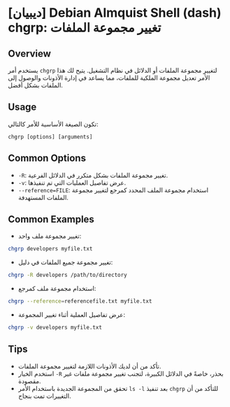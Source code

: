 # [ديبيان] Debian Almquist Shell (dash) chgrp: تغيير مجموعة الملفات

## Overview
يستخدم أمر `chgrp` لتغيير مجموعة الملفات أو الدلائل في نظام التشغيل. يتيح لك هذا الأمر تعديل مجموعة الملكية للملفات، مما يساعد في إدارة الأذونات والوصول إلى الملفات بشكل أفضل.

## Usage
تكون الصيغة الأساسية للأمر كالتالي:
```
chgrp [options] [arguments]
```

## Common Options
- `-R`: تغيير مجموعة الملفات بشكل متكرر في الدلائل الفرعية.
- `-v`: عرض تفاصيل العمليات التي تم تنفيذها.
- `--reference=FILE`: استخدام مجموعة الملف المحدد كمرجع لتغيير مجموعة الملفات المستهدفة.

## Common Examples
- تغيير مجموعة ملف واحد:
```bash
chgrp developers myfile.txt
```
- تغيير مجموعة جميع الملفات في دليل:
```bash
chgrp -R developers /path/to/directory
```
- استخدام مجموعة ملف كمرجع:
```bash
chgrp --reference=referencefile.txt myfile.txt
```
- عرض تفاصيل العملية أثناء تغيير المجموعة:
```bash
chgrp -v developers myfile.txt
```

## Tips
- تأكد من أن لديك الأذونات اللازمة لتغيير مجموعة الملفات.
- استخدم الخيار `-R` بحذر، خاصةً في الدلائل الكبيرة، لتجنب تغيير مجموعة ملفات غير مقصودة.
- تحقق من المجموعة الجديدة باستخدام الأمر `ls -l` بعد تنفيذ `chgrp` للتأكد من أن التغييرات تمت بنجاح.